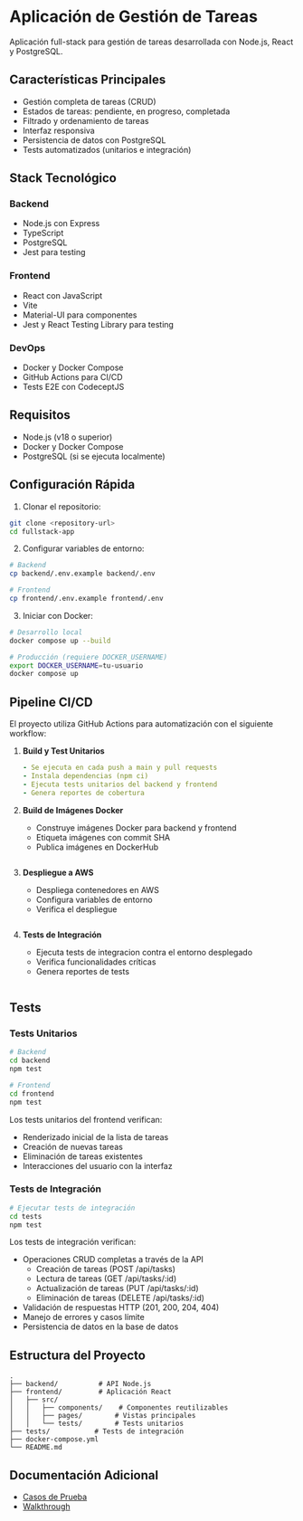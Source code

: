 # Aplicación de Gestión de Tareas

Aplicación full-stack para gestión de tareas desarrollada con Node.js, React y PostgreSQL.

## Características Principales

- Gestión completa de tareas (CRUD)
- Estados de tareas: pendiente, en progreso, completada
- Filtrado y ordenamiento de tareas
- Interfaz responsiva
- Persistencia de datos con PostgreSQL
- Tests automatizados (unitarios e integración)

## Stack Tecnológico

### Backend
- Node.js con Express
- TypeScript
- PostgreSQL
- Jest para testing

### Frontend
- React con JavaScript
- Vite
- Material-UI para componentes
- Jest y React Testing Library para testing

### DevOps
- Docker y Docker Compose
- GitHub Actions para CI/CD
- Tests E2E con CodeceptJS

## Requisitos

- Node.js (v18 o superior)
- Docker y Docker Compose
- PostgreSQL (si se ejecuta localmente)

## Configuración Rápida

1. Clonar el repositorio:
```bash
git clone <repository-url>
cd fullstack-app
```

2. Configurar variables de entorno:
```bash
# Backend
cp backend/.env.example backend/.env

# Frontend
cp frontend/.env.example frontend/.env
```

3. Iniciar con Docker:
```bash
# Desarrollo local
docker compose up --build

# Producción (requiere DOCKER_USERNAME)
export DOCKER_USERNAME=tu-usuario
docker compose up
```

## Pipeline CI/CD

El proyecto utiliza GitHub Actions para automatización con el siguiente workflow:

1. **Build y Test Unitarios**
   ```yaml
   - Se ejecuta en cada push a main y pull requests
   - Instala dependencias (npm ci)
   - Ejecuta tests unitarios del backend y frontend
   - Genera reportes de cobertura
   ```

2. **Build de Imágenes Docker**
   - Construye imágenes Docker para backend y frontend
   - Etiqueta imágenes con commit SHA
   - Publica imágenes en DockerHub
   ```

3. **Despliegue a AWS**
   - Despliega contenedores en AWS
   - Configura variables de entorno
   - Verifica el despliegue
   ```

4. **Tests de Integración**
   - Ejecuta tests de integracion contra el entorno desplegado
   - Verifica funcionalidades críticas
   - Genera reportes de tests
   ```

## Tests

### Tests Unitarios
```bash
# Backend
cd backend
npm test

# Frontend
cd frontend
npm test
```

Los tests unitarios del frontend verifican:
- Renderizado inicial de la lista de tareas
- Creación de nuevas tareas
- Eliminación de tareas existentes
- Interacciones del usuario con la interfaz

### Tests de Integración
```bash
# Ejecutar tests de integración
cd tests
npm test
```

Los tests de integración verifican:
- Operaciones CRUD completas a través de la API
  - Creación de tareas (POST /api/tasks)
  - Lectura de tareas (GET /api/tasks/:id)
  - Actualización de tareas (PUT /api/tasks/:id)
  - Eliminación de tareas (DELETE /api/tasks/:id)
- Validación de respuestas HTTP (201, 200, 204, 404)
- Manejo de errores y casos límite
- Persistencia de datos en la base de datos

## Estructura del Proyecto

```
.
├── backend/          # API Node.js
├── frontend/         # Aplicación React
│   ├── src/
│   │   ├── components/    # Componentes reutilizables
│   │   ├── pages/        # Vistas principales
│   │   └── tests/        # Tests unitarios
├── tests/           # Tests de integración
├── docker-compose.yml
└── README.md
```

## Documentación Adicional

- [Casos de Prueba](TEST_CASES.md)
- [Walkthrough](WALKTHROUGH.md)
